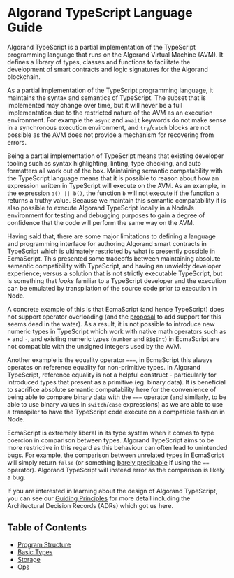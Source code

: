 # Algorand TypeScript Language Guide

Algorand TypeScript is a partial implementation of the TypeScript programming language that runs on the Algorand Virtual Machine (AVM). It defines a library of types, classes and functions to facilitate the development of smart contracts and logic signatures for the Algorand blockchain.

As a partial implementation of the TypeScript programming language, it maintains the syntax and semantics of TypeScript. The subset that is implemented may change over time, but it will never be a full implementation due to the restricted nature of the AVM as an execution environment. For example the `async` and `await` keywords do not make sense in a synchronous execution environment, and `try`/`catch` blocks are not possible as the AVM does not provide a mechanism for recovering from errors.

Being a partial implementation of TypeScript means that existing developer tooling such as syntax highlighting, linting, type checking, and auto formatters all work out of the box. Maintaining semantic compatability with the TypeScript language means that it is possible to reason about how an expression written in TypeScript will execute on the AVM. As an example, in the expression `a() || b()`, the function `b` will not execute if the function `a` returns a truthy value. Because we maintain this semantic compatability it is also possible to execute Algorand TypeScript locally in a NodeJs environment for testing and debugging purposes to gain a degree of confidence that the code will perform the same way on the AVM.

Having said that, there are some major limitations to defining a language and programming interface for authoring Algorand smart contracts in TypeScript which is ultimately restricted by what is presently possible in EcmaScript. This presented some tradeoffs between maintaining absolute semantic compatibility with TypeScript, and having an unwieldy developer experience; versus a solution that is not strictly executable TypeScript, but is something that _looks_ familiar to a TypeScript developer and the execution can be emulated by transpilation of the source code prior to execution in Node.

A concrete example of this is that EcmaScript (and hence TypeScript) does not support operator overloading (and the [proposal](https://github.com/tc39/proposal-operator-overloading) to add support for this seems dead in the water). As a result, it is not possible to introduce new numeric types in TypeScript which work with native math operators such as `+` and `-`, and existing numeric types (`number` and `BigInt`) in EcmaScript are not compatible with the unsigned integers used by the AVM.

Another example is the equality operator `===`, in EcmaScript this always operates on reference equality for non-primitive types. In Algorand TypeScript, reference equality is not a helpful construct - particularly for introduced types that present as a primitive (eg. binary data). It is beneficial to sacrifice absolute semantic compatability here for the convenience of being able to compare binary data with the `===` operator (and similarly, to be able to use binary values in `switch`/`case` expressions) as we are able to use a transpiler to have the TypeScript code execute on a compatible fashion in Node.

EcmaScript is extremely liberal in its type system when it comes to type coercion in comparison between types. Algorand TypeScript aims to be more restrictive in this regard as this behaviour can often lead to unintended bugs. For example, the comparison between unrelated types in EcmaScript will simply return `false` (or something [barely predicable](https://developer.mozilla.org/en-US/docs/Web/JavaScript/Reference/Operators/Equality) if using the `==` operator). Algorand TypeScript will instead error as the comparison is likely a bug.

If you are interested in learning about the design of Algorand TypeScript, you can see our [Guiding Principles](lg-guiding-principles) for more detail including the Architectural Decision Records (ADRs) which got us here.


## Table of Contents

 - [Program Structure](lg-program-structure.md)
 - [Basic Types](lg-types.md)
 - [Storage](lg-storage.md)
 - [Ops](lg-ops.md)

